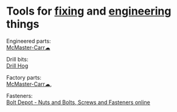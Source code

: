
# Tools for [fixing](https://notageni.us/fix/) and [engineering](https://notageni.us/engineering/) things

Engineered parts:  
[McMaster-Carr☁](https://www.mcmaster.com/)

Drill bits:  
[Drill Hog](https://drillhog.com/)

Factory parts:  
[McMaster-Carr☁](https://www.mcmaster.com/),

Fasteners:  
[Bolt Depot - Nuts and Bolts, Screws and Fasteners online](https://www.boltdepot.com/)
